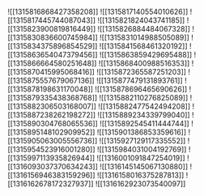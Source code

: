 ![[1315816868427358208]]
![[1315817140554010626]]
![[1315817445744087043]]
![[1315821824043741185]]
![[1315823900819816449]]
![[1315826884484067328]]
![[1315830836600745984]]
![[1315831014988505089]]
![[1315834375896854529]]
![[1315841568461320192]]
![[1315863654047379456]]
![[1315863859429695488]]
![[1315866664580251648]]
![[1315868400988516353]]
![[1315870415995068416]]
![[1315872365587251203]]
![[1315875557679067136]]
![[1315877479131893761]]
![[1315878198631170048]]
![[1315878696465690626]]
![[1315879335438368768]]
![[1315882110276825089]]
![[1315882306503168007]]
![[1315882477542494208]]
![[1315887238262198272]]
![[1315889234339799040]]
![[1315890304768065536]]
![[1315892545411444744]]
![[1315895148102909952]]
![[1315901386853359616]]
![[1315905063005556736]]
![[1315927129117335552]]
![[1315954523916001280]]
![[1315984031004192769]]
![[1315997113935826944]]
![[1316001091847254019]]
![[1316093037370634243]]
![[1316145145067130880]]
![[1316156946383159296]]
![[1316158016375287813]]
![[1316162678172327937]]
![[1316162923073540097]]
